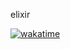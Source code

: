 elixir

[![wakatime](https://wakatime.com/badge/user/fb4319d6-e350-4111-a8b0-3960cf45fdcb.svg)](https://wakatime.com/@fb4319d6-e350-4111-a8b0-3960cf45fdcb)
